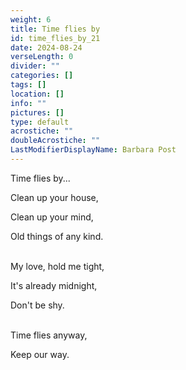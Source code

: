 ```yaml
---
weight: 6
title: Time flies by
id: time_flies_by_21
date: 2024-08-24
verseLength: 0
divider: ""
categories: []
tags: []
location: []
info: ""
pictures: []
type: default
acrostiche: ""
doubleAcrostiche: ""
LastModifierDisplayName: Barbara Post
---
```

Time flies by...

Clean up your house,

Clean up your mind,

Old things of any kind.

 \
My love, hold me tight,

It's already midnight,

Don't be shy.

 \
Time flies anyway,

Keep our way.
